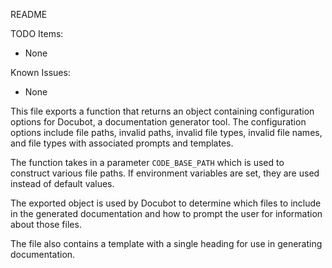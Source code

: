 README

TODO Items:
- None

Known Issues:
- None

This file exports a function that returns an object containing configuration options for Docubot, a documentation generator tool. The configuration options include file paths, invalid paths, invalid file types, invalid file names, and file types with associated prompts and templates.

The function takes in a parameter `CODE_BASE_PATH` which is used to construct various file paths. If environment variables are set, they are used instead of default values.

The exported object is used by Docubot to determine which files to include in the generated documentation and how to prompt the user for information about those files.

The file also contains a template with a single heading for use in generating documentation.